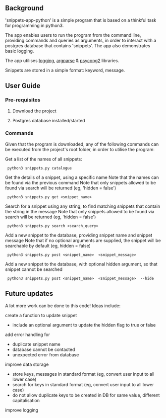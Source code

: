 ## Background

'snippets-app-python' is a simple program that is based on a thinkful task for programming in python3. 

The app enables users to run the program from the command line, providing commands and queries as arguments, in order to interact with a postgres database that contains 'snippets'. The app also demonstrates basic logging. 

The app utilises [logging](https://docs.python.org/3/library/logging.html), [argparse](https://docs.python.org/3/library/argparse.html) & [psycopg2](http://initd.org/psycopg/docs/) libraries. 

Snippets are stored in a simple format: keyword, message. 

## User Guide

### Pre-requisites

1) Download the project

2) Postgres database installed/started

### Commands

Given that the program is downloaded, any of the following commands can be executed from the project's root folder, in order to utilise the program: 

Get a list of the names of all snippets: 

     python3 snippets.py catalogue


Get the details of a snippet, using a specific name
Note that the names can be found via the previous command
Note that only snippets allowed to be found via search will be returned (eg, 'hidden = false')

     python3 snippets.py get <snippet_name>


Search for a snippet using any string, to find matching snippets that contain the string in the message
Note that only snippets allowed to be found via search will be returned (eg, 'hidden = false')

     python3 snippets.py search <search_query>

Add a new snippet to the database, providing snippet name and snippet message
Note that if no optional arguments are supplied, the snippet will be searchable by default (eg, hidden = false)

     python3 snippets.py post <snippet_name>  <snippet_message>


Add a new snippet to the database, with optional hidden argument, so that snippet cannot be searched

     python3 snippets.py post <snippet_name>  <snippet_message>  --hide
     

## Future updates
A lot more work can be done to this code! 
Ideas include: 

create a function to update snippet
- include an optional argument to update the hidden flag to true or false

add error handling for
- duplicate snippet name
- database cannot be contacted
- unexpected error from database

improve data storage
- store keys, messages in standard format (eg, convert user input to all lower case)
- search for keys in standard format (eg, convert user input to all lower case)
- do not allow duplicate keys to be created in DB for same value, different capitalisation

improve logging

